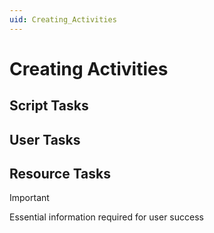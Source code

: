```yaml
---
uid: Creating_Activities
---
```


# Creating Activities

## Script Tasks

## User Tasks

## Resource Tasks

> [!IMPORTANT]
> Essential information required for user success